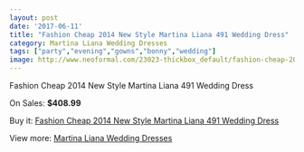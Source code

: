 ```yaml
---
layout: post
date: '2017-06-11'
title: "Fashion Cheap 2014 New Style Martina Liana 491 Wedding Dress"
category: Martina Liana Wedding Dresses
tags: ["party","evening","gowns","bonny","wedding"]
image: http://www.neoformal.com/23023-thickbox_default/fashion-cheap-2014-new-style-martina-liana-491-wedding-dress.jpg
---
```

Fashion Cheap 2014 New Style Martina Liana 491 Wedding Dress

On Sales: **$408.99**
<a href="https://www.neoformal.com/en/martina-liana-wedding-dresses-2014/7674-fashion-cheap-2014-new-style-martina-liana-491-wedding-dress.html"><amp-img layout="responsive" width="600" height="600" src="//www.neoformal.com/23023-thickbox_default/fashion-cheap-2014-new-style-martina-liana-491-wedding-dress.jpg" alt="Fashion Cheap 2014 New Style Martina Liana 491 Wedding Dress 0" /></a>
<a href="https://www.neoformal.com/en/martina-liana-wedding-dresses-2014/7674-fashion-cheap-2014-new-style-martina-liana-491-wedding-dress.html"><amp-img layout="responsive" width="600" height="600" src="//www.neoformal.com/23024-thickbox_default/fashion-cheap-2014-new-style-martina-liana-491-wedding-dress.jpg" alt="Fashion Cheap 2014 New Style Martina Liana 491 Wedding Dress 1" /></a>

Buy it: [Fashion Cheap 2014 New Style Martina Liana 491 Wedding Dress](https://www.neoformal.com/en/martina-liana-wedding-dresses-2014/7674-fashion-cheap-2014-new-style-martina-liana-491-wedding-dress.html "Fashion Cheap 2014 New Style Martina Liana 491 Wedding Dress")

View more: [Martina Liana Wedding Dresses](https://www.neoformal.com/en/124-martina-liana-wedding-dresses-2014 "Martina Liana Wedding Dresses")